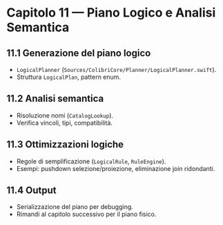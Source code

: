 # Capitolo 11 — Piano Logico e Analisi Semantica

## 11.1 Generazione del piano logico
- `LogicalPlanner` (`Sources/ColibriCore/Planner/LogicalPlanner.swift`).
- Struttura `LogicalPlan`, pattern enum.

## 11.2 Analisi semantica
- Risoluzione nomi (`CatalogLookup`).
- Verifica vincoli, tipi, compatibilità.

## 11.3 Ottimizzazioni logiche
- Regole di semplificazione (`LogicalRule`, `RuleEngine`).
- Esempi: pushdown selezione/proiezione, eliminazione join ridondanti.

## 11.4 Output
- Serializzazione del piano per debugging.
- Rimandi al capitolo successivo per il piano fisico.
